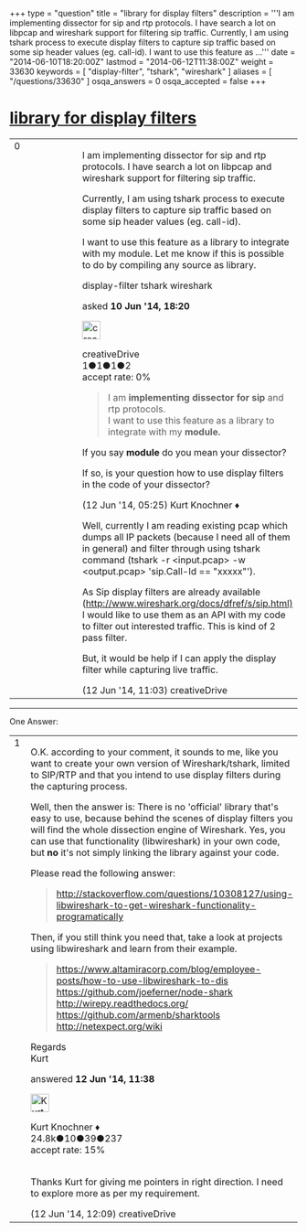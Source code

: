 +++
type = "question"
title = "library for display filters"
description = '''I am implementing dissector for sip and rtp protocols. I have search a lot on libpcap and wireshark support for filtering sip traffic. Currently, I am using tshark process to execute display filters to capture sip traffic based on some sip header values (eg. call-id).  I want to use this feature as ...'''
date = "2014-06-10T18:20:00Z"
lastmod = "2014-06-12T11:38:00Z"
weight = 33630
keywords = [ "display-filter", "tshark", "wireshark" ]
aliases = [ "/questions/33630" ]
osqa_answers = 0
osqa_accepted = false
+++

<div class="headNormal">

# [library for display filters](/questions/33630/library-for-display-filters)

</div>

<div id="main-body">

<div id="askform">

<table id="question-table" style="width:100%;"><colgroup><col style="width: 50%" /><col style="width: 50%" /></colgroup><tbody><tr class="odd"><td style="width: 30px; vertical-align: top"><div class="vote-buttons"><div id="post-33630-score" class="post-score" title="current number of votes">0</div><div id="favorite-count" class="favorite-count"></div></div></td><td><div id="item-right"><div class="question-body"><p>I am implementing dissector for sip and rtp protocols. I have search a lot on libpcap and wireshark support for filtering sip traffic.</p><p>Currently, I am using tshark process to execute display filters to capture sip traffic based on some sip header values (eg. call-id).</p><p>I want to use this feature as a library to integrate with my module. Let me know if this is possible to do by compiling any source as library.</p></div><div id="question-tags" class="tags-container tags">display-filter tshark wireshark</div><div id="question-controls" class="post-controls"></div><div class="post-update-info-container"><div class="post-update-info post-update-info-user"><p>asked <strong>10 Jun '14, 18:20</strong></p><img src="https://secure.gravatar.com/avatar/b20893bc6249bcae9120f27d61284953?s=32&amp;d=identicon&amp;r=g" class="gravatar" width="32" height="32" alt="creativeDrive&#39;s gravatar image" /><p>creativeDrive<br />
<span class="score" title="1 reputation points">1</span><span title="1 badges"><span class="badge1">●</span><span class="badgecount">1</span></span><span title="1 badges"><span class="silver">●</span><span class="badgecount">1</span></span><span title="2 badges"><span class="bronze">●</span><span class="badgecount">2</span></span><br />
<span class="accept_rate" title="Rate of the user&#39;s accepted answers">accept rate:</span> <span title="creativeDrive has no accepted answers">0%</span></p></div></div><div id="comments-container-33630" class="comments-container"><span id="33703"></span><div id="comment-33703" class="comment"><div id="post-33703-score" class="comment-score"></div><div class="comment-text"><blockquote><p>I am <strong>implementing dissector for sip</strong> and rtp protocols.<br />
I want to use this feature as a library to integrate with my <strong>module.</strong></p></blockquote><p>If you say <strong>module</strong> do you mean your dissector?</p><p>If so, is your question how to use display filters in the code of your dissector?</p></div><div id="comment-33703-info" class="comment-info"><span class="comment-age">(12 Jun '14, 05:25)</span> Kurt Knochner ♦</div></div><span id="33729"></span><div id="comment-33729" class="comment"><div id="post-33729-score" class="comment-score"></div><div class="comment-text"><p>Well, currently I am reading existing pcap which dumps all IP packets (because I need all of them in general) and filter through using tshark command (tshark -r &lt;input.pcap&gt; -w &lt;output.pcap&gt; 'sip.Call-Id == "xxxxx"').</p><p>As Sip display filters are already available (<a href="http://www.wireshark.org/docs/dfref/s/sip.html)">http://www.wireshark.org/docs/dfref/s/sip.html)</a> I would like to use them as an API with my code to filter out interested traffic. This is kind of 2 pass filter.</p><p>But, it would be help if I can apply the display filter while capturing live traffic.</p></div><div id="comment-33729-info" class="comment-info"><span class="comment-age">(12 Jun '14, 11:03)</span> creativeDrive</div></div></div><div id="comment-tools-33630" class="comment-tools"></div><div class="clear"></div><div id="comment-33630-form-container" class="comment-form-container"></div><div class="clear"></div></div></td></tr></tbody></table>

------------------------------------------------------------------------

<div class="tabBar">

<span id="sort-top"></span>

<div class="headQuestions">

One Answer:

</div>

</div>

<span id="33733"></span>

<div id="answer-container-33733" class="answer">

<table style="width:100%;"><colgroup><col style="width: 50%" /><col style="width: 50%" /></colgroup><tbody><tr class="odd"><td style="width: 30px; vertical-align: top"><div class="vote-buttons"><div id="post-33733-score" class="post-score" title="current number of votes">1</div></div></td><td><div class="item-right"><div class="answer-body"><p>O.K. according to your comment, it sounds to me, like you want to create your own version of Wireshark/tshark, limited to SIP/RTP and that you intend to use display filters during the capturing process.</p><p>Well, then the answer is: There is no 'official' library that's easy to use, because behind the scenes of display filters you will find the whole dissection engine of Wireshark. Yes, you can use that functionality (libwireshark) in your own code, but <strong>no</strong> it's not simply linking the library against your code.</p><p>Please read the following answer:</p><blockquote><p><a href="http://stackoverflow.com/questions/10308127/using-libwireshark-to-get-wireshark-functionality-programatically">http://stackoverflow.com/questions/10308127/using-libwireshark-to-get-wireshark-functionality-programatically</a></p></blockquote><p>Then, if you still think you need that, take a look at projects using libwireshark and learn from their example.</p><blockquote><p><a href="https://www.altamiracorp.com/blog/employee-posts/how-to-use-libwireshark-to-dis">https://www.altamiracorp.com/blog/employee-posts/how-to-use-libwireshark-to-dis</a><br />
<a href="https://github.com/joeferner/node-shark">https://github.com/joeferner/node-shark</a><br />
<a href="http://wirepy.readthedocs.org/">http://wirepy.readthedocs.org/</a><br />
<a href="https://github.com/armenb/sharktools">https://github.com/armenb/sharktools</a><br />
<a href="http://netexpect.org/wiki">http://netexpect.org/wiki</a><br />
</p></blockquote><p>Regards<br />
Kurt</p></div><div class="answer-controls post-controls"></div><div class="post-update-info-container"><div class="post-update-info post-update-info-user"><p>answered <strong>12 Jun '14, 11:38</strong></p><img src="https://secure.gravatar.com/avatar/23b7bf5b13bc2c98b2e8aa9869ca5d75?s=32&amp;d=identicon&amp;r=g" class="gravatar" width="32" height="32" alt="Kurt%20Knochner&#39;s gravatar image" /><p>Kurt Knochner ♦<br />
<span class="score" title="24767 reputation points"><span>24.8k</span></span><span title="10 badges"><span class="badge1">●</span><span class="badgecount">10</span></span><span title="39 badges"><span class="silver">●</span><span class="badgecount">39</span></span><span title="237 badges"><span class="bronze">●</span><span class="badgecount">237</span></span><br />
<span class="accept_rate" title="Rate of the user&#39;s accepted answers">accept rate:</span> <span title="Kurt Knochner has 344 accepted answers">15%</span> </br></br></p></div></div><div id="comments-container-33733" class="comments-container"><span id="33736"></span><div id="comment-33736" class="comment"><div id="post-33736-score" class="comment-score"></div><div class="comment-text"><p>Thanks Kurt for giving me pointers in right direction. I need to explore more as per my requirement.</p></div><div id="comment-33736-info" class="comment-info"><span class="comment-age">(12 Jun '14, 12:09)</span> creativeDrive</div></div></div><div id="comment-tools-33733" class="comment-tools"></div><div class="clear"></div><div id="comment-33733-form-container" class="comment-form-container"></div><div class="clear"></div></div></td></tr></tbody></table>

</div>

<div class="paginator-container-left">

</div>

</div>

</div>

